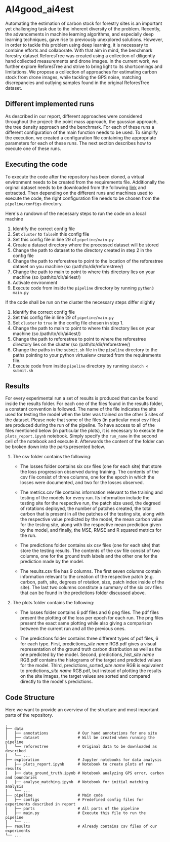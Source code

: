 # AI4good_ai4est

Automating the estimation of carbon stock for forestry sites is an important yet challenging task due to the inherent diversity of the problem. Recently, the advancements in machine learning algorithms, and especially deep learning techniques, gave rise to previously unexplored solutions. However, in order to tackle this problem using deep learning, it is necessary to combine efforts and collaborate. With that aim in mind, the benchmark forestry dataset ReforesTree was created using a collection of diligently hand collected measurements and drone images. In the current work, we further explore ReforesTree and strive to bring light to its shortcomings and limitations. We propose a collection of approaches for estimating carbon stock from drone images, while tackling the GPS noise, matching discrepancies and outlying samples found in the original ReforesTree dataset.

## Different implemented runs

As described in our report, different approaches were considered throughout the project: the point mass approach, the gaussian approach, the tree
density approach and the benchmark. For each of these runs a different configuration of the main function needs to be used. To simplify the execution,
we created a configuration file containing the appropriate parameters for each of these runs. The next section describes how to execute one
of these runs.


## Executing the code

To execute the code after the repository has been cloned, a virtual environment needs to be created from the requirements file. Additionally
the orginal dataset needs to be downloaded from the following [link](https://zenodo.org/record/6813783) and extracted. Then depending on 
the different runs and machines used to execute the code, the right configuration file needs to be chosen from the `pipeline/configs` directory.

Here's a rundown of the necessary steps to run the code on a local machine

  1. Identify the correct config file
  2. Set `cluster` to `false`in this config file
  2. Set this config file in line 29 of `pipeline/main.py`
  2. Create a dataset directory where the processed dataset will be stored
  3. Change the path to dataset to the directory created in step 2 in the config file
  4. Change the path to reforestree to point to the location of the reforestree dataset on you machine (so /path/to/dir/reforestree/)
  5. Change the path to main to point to where this directory lies on your machine (so /path/to/dir/ai4est/)
  5. Activate environment
  6. Execute code from inside the `pipeline` directory by running `python3 main.py`
  
If the code shall be run on the cluster the necessary steps differ slightly

  1. Identify the correct config file
  2. Set this config file in line 29 of `pipeline/main.py`
  2. Set `cluster` to `true` in the config file chosen in step 1.
  5. Change the path to main to point to where this directory lies on your machine (so /path/to/dir/ai4est/)
  5. Change the path to reforestree to point to where the reforestree directory lies on the cluster (so /path/to/dir/reforestree/)
  3. Change the paths in the `submit.sh` file in the `pipeline` directory to the paths pointing to your  python virtualenv created 
      from the requirements file.
  4. Execute code from inside `pipeline` directory by running `sbatch < submit.sh`
  
## Results

For every experimental run a set of results is produced that can be found inside the results folder. For each one of the files found in the results folder, a constant convention is followed. The name of the file indicates the site used for testing the model when the later was trained on the other 5 sites of the dataset. Please note that some of the files (in particular most csv files) are produced during the run of the pipeline. To have access to all of the files mentioned below (in particular the plots), it is necessary to execute the `plots_report.ipynb` notebook. Simply specify the `run_name` in the second cell of the notebook and execute it. Afterwards the content of the folder can be broken down into the parts presented below.

  1. The csv folder contains the following:
      
      - The losses folder contains six csv files (one for each site) that store the loss progression observed during training. The contents of the csv file consist of three columns, one for the epoch in which the losses were documented, and two for the losses observed. 
    
      - The metrics.csv file contains information relevant to the training and testing of the models for every run. Its information include the testing site for the respective run, the patch size used, the degreed of rotations deployed, the number of patches created, the total carbon that is present in all the patches of the testing site, along with the respective value predicted by the model, the mean carbon value for the testing site, along with the respective mean prediction given by the model, and finally, the MSE, RMSE and R squared metrics for the run.
    
      - The predictions folder contains six csv files (one for each site) that store the testing results. The contents of the csv file consist of two columns, one for the ground truth labels and the other one for the prediction made by the model.
    
      - The results.csv file has 9 columns. The first seven columns contain information relevant to the creation of the respective patch (e.g. carbon, path, site, degrees of rotation, size, patch index inside of the site). The last two columns constitute a summary of the six csv files that can be found in the predictions folder discussed above.
    
  2. The plots folder contains the following:
    
      - The losses folder contains 6 pdf files and 6 png files. The pdf files present the plotting of the loss per epoch for each run. The png files present the exact same plotting while also giving a comparison between the current run and all the previous ones.
    
      - The predictions folder contains three different types of pdf files, 6 for each type. First, predictions_*site name* RGB.pdf gives a visual representation of the ground truth carbon distribution as well as the one predicted by the model. Second, predictions_hist_*site name* RGB.pdf contains the histograms of the target and predicted values for the model. Third, predictions_sorted_*site name* RGB is equivalent to predictions_*site name* RGB.pdf, but instead of plotting the results on the site images, the target values are sorted and compared directly to the model's predictions.

## Code Structure
Here we want to provide an overview of the structure and most important parts of the repository.

```
.
├── data                        
│   ├── annotations             # Our hand annotations for one site 
│   ├── dataset                 # Will be created when running the pipeline 
│   └── reforestree             # Original data to be downloaded as described    
|   └── ...             
├── exploration                 # Jupyter notebooks for data analysis
│   ├── plots_report.ipynb      # Notebook to create plots of run results
│   ├── data_ground_truth.ipynb # Notebook analyzing GPS error, carbon and boundaries
│   ├── analyse_matching.ipynb  # Notebook for initial matching analysis
|   └── ...
├── pipeline                    # Main code
│   ├── configs                 # Predefined config files for experiments described in report
│   ├── parts                   # All parts of the pipeline
│   ├── main.py                 # Execute this file to run the pipeline
|   └── ...
├── results                     # Already contains csv files of our experiments
└── ...
```
